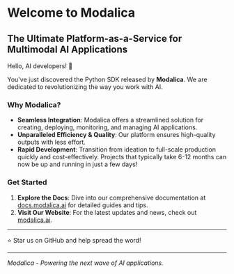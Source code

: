 # Welcome to Modalica

## The Ultimate Platform-as-a-Service for Multimodal AI Applications

Hello, AI developers! 🚀

You've just discovered the Python SDK released by **Modalica**. We are dedicated to revolutionizing the way you work with AI.

### Why Modalica?

- **Seamless Integration**: Modalica offers a streamlined solution for creating, deploying, monitoring, and managing AI applications.
- **Unparalleled Efficiency & Quality**: Our platform ensures high-quality outputs with less effort.
- **Rapid Development**: Transition from ideation to full-scale production quickly and cost-effectively. Projects that typically take 6-12 months can now be up and running in just a few days!

### Get Started

1. **Explore the Docs**: Dive into our comprehensive documentation at [docs.modalica.ai](https://docs.modalica.ai) for detailed guides and tips.
2. **Visit Our Website**: For the latest updates and news, check out [modalica.ai](https://modalica.ai).

---

⭐ Star us on GitHub and help spread the word!

---

*Modalica - Powering the next wave of AI applications.*

